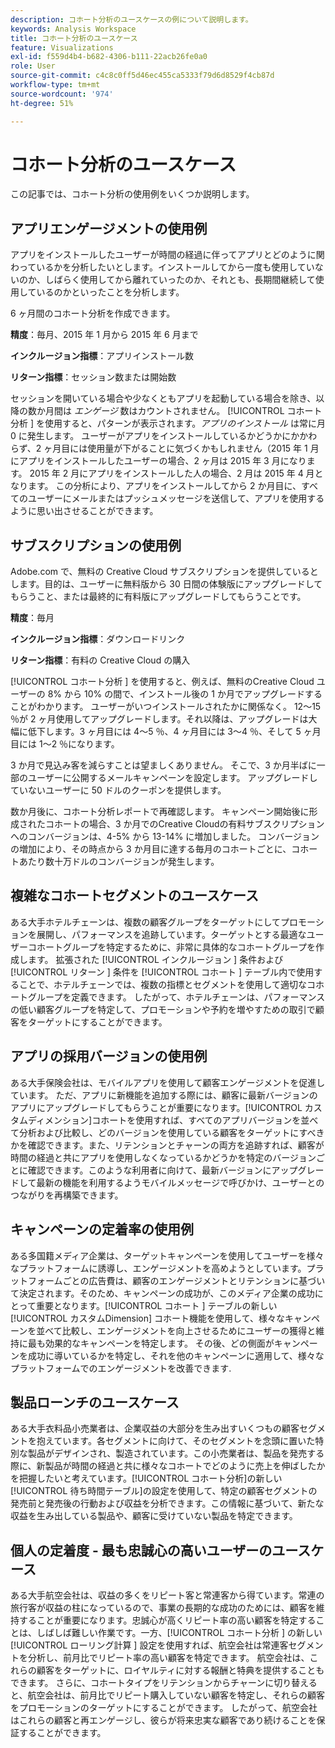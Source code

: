 ```yaml
---
description: コホート分析のユースケースの例について説明します。
keywords: Analysis Workspace
title: コホート分析のユースケース
feature: Visualizations
exl-id: f559d4b4-b682-4306-b111-22acb26fe0a0
role: User
source-git-commit: c4c8c0ff5d46ec455ca5333f79d6d8529f4cb87d
workflow-type: tm+mt
source-wordcount: '974'
ht-degree: 51%

---
```


# コホート分析のユースケース

この記事では、コホート分析の使用例をいくつか説明します。

## アプリエンゲージメントの使用例

アプリをインストールしたユーザーが時間の経過に伴ってアプリとどのように関わっているかを分析したいとします。インストールしてから一度も使用していないのか、しばらく使用してから離れていったのか、それとも、長期間継続して使用しているのかといったことを分析します。

6 ヶ月間のコホート分析を作成できます。

**精度**：毎月、2015 年 1 月から 2015 年 6 月まで

**インクルージョン指標**：アプリインストール数

**リターン指標**：セッション数または開始数

セッションを開いている場合や少なくともアプリを起動している場合を除き、以降の数か月間は *エンゲージ* 数はカウントされません。 [!UICONTROL  コホート分析 ] を使用すると、パターンが表示されます。*アプリのインストール* は常に月 0 に発生します。 ユーザーがアプリをインストールしているかどうかにかかわらず、2 ヶ月目には使用量が下がることに気づくかもしれません（2015 年 1 月にアプリをインストールしたユーザーの場合、2 ヶ月は 2015 年 3 月になります。 2015 年 2 月にアプリをインストールした人の場合、2 月は 2015 年 4 月となります。 この分析により、アプリをインストールしてから 2 か月目に、すべてのユーザーにメールまたはプッシュメッセージを送信して、アプリを使用するように思い出させることができます。

## サブスクリプションの使用例

Adobe.com で、無料の Creative Cloud サブスクリプションを提供しているとします。目的は、ユーザーに無料版から 30 日間の体験版にアップグレードしてもらうこと、または最終的に有料版にアップグレードしてもらうことです。

**精度**：毎月

**インクルージョン指標**：ダウンロードリンク

**リターン指標**：有料の Creative Cloud の購入

[!UICONTROL  コホート分析 ] を使用すると、例えば、無料のCreative Cloud ユーザーの 8% から 10% の間で、インストール後の 1 か月でアップグレードすることがわかります。 ユーザーがいつインストールされたかに関係なく。 12～15 ％が 2 ヶ月使用してアップグレードします。それ以降は、アップグレードは大幅に低下します。3 ヶ月目には 4～5 ％、4 ヶ月目には 3～4 ％、そして 5 ヶ月目には 1～2 ％になります。

3 か月で見込み客を減らすことは望ましくありません。 そこで、3 か月半ばに一部のユーザーに公開するメールキャンペーンを設定します。 アップグレードしていないユーザーに 50 ドルのクーポンを提供します。

数か月後に、コホート分析レポートで再確認します。 キャンペーン開始後に形成されたコホートの場合、3 か月でのCreative Cloudの有料サブスクリプションへのコンバージョンは、4-5% から 13-14% に増加しました。 コンバージョンの増加により、その時点から 3 か月目に達する毎月のコホートごとに、コホートあたり数十万ドルのコンバージョンが発生します。

## 複雑なコホートセグメントのユースケース

ある大手ホテルチェーンは、複数の顧客グループをターゲットにしてプロモーションを展開し、パフォーマンスを追跡しています。ターゲットとする最適なユーザーコホートグループを特定するために、非常に具体的なコホートグループを作成します。 拡張された [!UICONTROL  インクルージョン ] 条件および [!UICONTROL  リターン ] 条件を [!UICONTROL  コホート ] テーブル内で使用することで、ホテルチェーンでは、複数の指標とセグメントを使用して適切なコホートグループを定義できます。 したがって、ホテルチェーンは、パフォーマンスの低い顧客グループを特定して、プロモーションや予約を増やすための取引で顧客をターゲットにすることができます。

## アプリの採用バージョンの使用例

ある大手保険会社は、モバイルアプリを使用して顧客エンゲージメントを促進しています。 ただ、アプリに新機能を追加する際には、顧客に最新バージョンのアプリにアップグレードしてもらうことが重要になります。[!UICONTROL カスタムディメンション]コホートを使用すれば、すべてのアプリバージョンを並べて分析および比較し、どのバージョンを使用している顧客をターゲットにすべきかを確認できます。また、リテンションとチャーンの両方を追跡すれば、顧客が時間の経過と共にアプリを使用しなくなっているかどうかを特定のバージョンごとに確認できます。このような利用者に向けて、最新バージョンにアップグレードして最新の機能を利用するようモバイルメッセージで呼びかけ、ユーザーとのつながりを再構築できます。

## キャンペーンの定着率の使用例

ある多国籍メディア企業は、ターゲットキャンペーンを使用してユーザーを様々なプラットフォームに誘導し、エンゲージメントを高めようとしています。プラットフォームごとの広告費は、顧客のエンゲージメントとリテンションに基づいて決定されます。そのため、キャンペーンの成功が、このメディア企業の成功にとって重要となります。[!UICONTROL  コホート ] テーブルの新しい [!UICONTROL  カスタムDimension] コホート機能を使用して、様々なキャンペーンを並べて比較し、エンゲージメントを向上させるためにユーザーの獲得と維持に最も効果的なキャンペーンを特定します。 その後、どの側面がキャンペーンを成功に導いているかを特定し、それを他のキャンペーンに適用して、様々なプラットフォームでのエンゲージメントを改善できます.

## 製品ローンチのユースケース

ある大手衣料品小売業者は、企業収益の大部分を生み出すいくつもの顧客セグメントを抱えています。各セグメントに向けて、そのセグメントを念頭に置いた特別な製品がデザインされ、製造されています。この小売業者は、製品を発売する際に、新製品が時間の経過と共に様々なコホートでどのように売上を伸ばしたかを把握したいと考えています。[!UICONTROL コホート分析]の新しい[!UICONTROL 待ち時間テーブル]の設定を使用して、特定の顧客セグメントの発売前と発売後の行動および収益を分析できます。この情報に基づいて、新たな収益を生み出している製品や、顧客に受けていない製品を特定できます。

## 個人の定着度 - 最も忠誠心の高いユーザーのユースケース

ある大手航空会社は、収益の多くをリピート客と常連客から得ています。常連の旅行客が収益の柱になっているので、事業の長期的な成功のためには、顧客を維持することが重要になります。忠誠心が高くリピート率の高い顧客を特定することは、しばしば難しい作業です。一方、[!UICONTROL  コホート分析 ] の新しい [!UICONTROL  ローリング計算 ] 設定を使用すれば、航空会社は常連客セグメントを分析し、前月比でリピート率の高い顧客を特定できます。 航空会社は、これらの顧客をターゲットに、ロイヤルティに対する報酬と特典を提供することもできます。 さらに、コホートタイプをリテンションからチャーンに切り替えると、航空会社は、前月比でリピート購入していない顧客を特定し、それらの顧客をプロモーションのターゲットにすることができます。 したがって、航空会社はこれらの顧客と再エンゲージし、彼らが将来忠実な顧客であり続けることを保証することができます。

